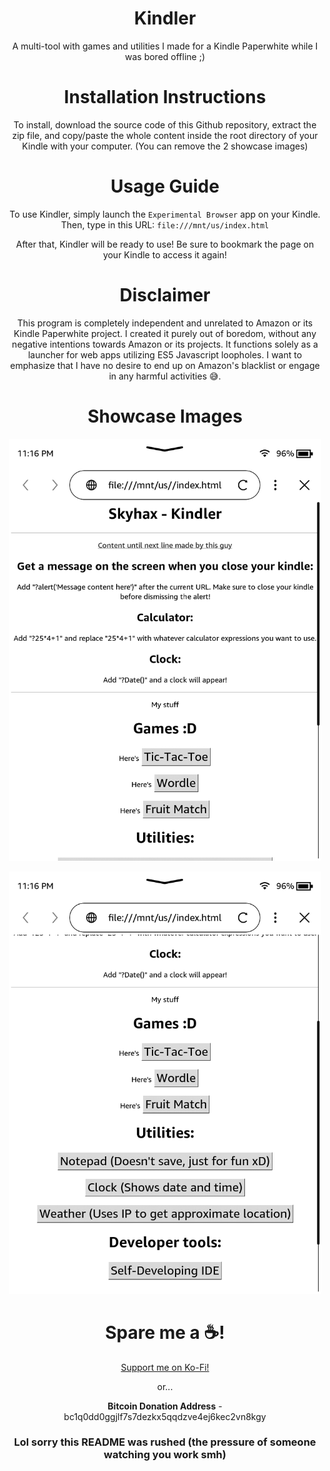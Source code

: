 <h1 align="center">Kindler</h1>
<p align="center">A multi-tool with games and utilities I made for a Kindle Paperwhite while I was bored offline ;)</p>

<h1 align="center">Installation Instructions</h1>
<p align="center">To install, download the source code of this Github repository, extract the zip file, and copy/paste the whole content inside the root directory of your Kindle with your computer. (You can remove the 2 showcase images)</p>

<h1 align="center">Usage Guide</h1>
<p align="center">To use Kindler, simply launch the <code>Experimental Browser</code> app on your Kindle. Then, type in this URL: <code>file:///mnt/us/index.html</code></p>
<p align="center">After that, Kindler will be ready to use! Be sure to bookmark the page on your Kindle to access it again!</p>

<h1 align="center">Disclaimer</h1>
<p align="center">This program is completely independent and unrelated to Amazon or its Kindle Paperwhite project. I created it purely out of boredom, without any negative intentions towards Amazon or its projects. It functions solely as a launcher for web apps utilizing ES5 Javascript loopholes. I want to emphasize that I have no desire to end up on Amazon's blacklist or engage in any harmful activities 😅.</p>

<h1 align="center">Showcase Images</h1>
<p align="center"><img width="500px" src="/showcase_1.png"></p>
<p align="center"><img width="500px" src="/showcase_2.png"></p>

<h1 align="center">Spare me a ☕!</h1>
<p align="center"><a href="https://ko-fi.com/chainedtears">Support me on Ko-Fi!</a></p>
<p align="center">or...</p>
<p align="center"><b>Bitcoin Donation Address</b> - bc1q0dd0ggjlf7s7dezkx5qqdzve4ej6kec2vn8kgy</p>

<h3 align="center">Lol sorry this README was rushed (the pressure of someone watching you work smh)</h3>
